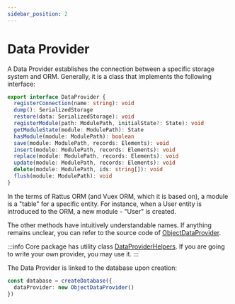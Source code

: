 ```yaml
---
sidebar_position: 2
---
```

# Data Provider

A Data Provider establishes the connection between a specific storage system and ORM. Generally, it is a class that implements the following interface:

```typescript
export interface DataProvider {
  registerConnection(name: string): void
  dump(): SerializedStorage
  restore(data: SerializedStorage): void
  registerModule(path: ModulePath, initialState?: State): void
  getModuleState(module: ModulePath): State
  hasModule(module: ModulePath): boolean
  save(module: ModulePath, records: Elements): void
  insert(module: ModulePath, records: Elements): void
  replace(module: ModulePath, records: Elements): void
  update(module: ModulePath, records: Elements): void
  delete(module: ModulePath, ids: string[]): void
  flush(module: ModulePath): void
}
```

In the terms of Rattus ORM (and Vuex ORM, which it is based on), a module is a "table" for a specific entity. For instance, when a User entity is introduced to the ORM, a new module - "User" is created.

The other methods have intuitively understandable names. If anything remains unclear, you can refer to the source code of [ObjectDataProvider](https://github.com/lyohaplotinka/rattus-orm/blob/main/packages/core/src/data/object-data-provider.ts).

:::info
Core package has utility class [DataProviderHelpers](https://github.com/lyohaplotinka/rattus-orm/blob/main/packages/core/src/data/data-provider-helpers.ts). If you are going to write your 
own provider, you may use it. 
:::

The Data Provider is linked to the database upon creation:

```typescript
const database = createDatabase({
  dataProvider: new ObjectDataProvider()
})
```
